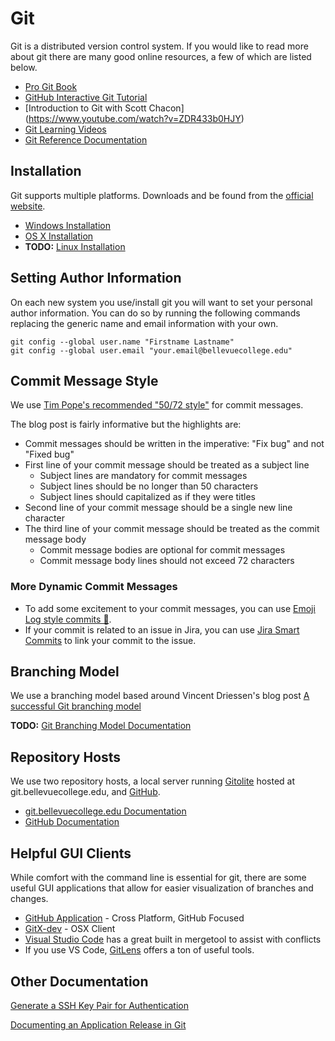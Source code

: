 # Git

Git is a distributed version control system. If you would like to read more
about git there are many good online resources, a few of which are listed below.

* [Pro Git Book](https://git-scm.herokuapp.com/book/)
* [GitHub Interactive Git Tutorial](https://try.github.io/)
* [Introduction to Git with Scott Chacon]
  (https://www.youtube.com/watch?v=ZDR433b0HJY)
* [Git Learning Videos](https://git-scm.herokuapp.com/videos)
* [Git Reference Documentation](https://git-scm.herokuapp.com/docs)

## Installation

Git supports multiple platforms. Downloads and be found from the [official
website](https://git-scm.com/).

* [Windows Installation](git-installation-windows.md)
* [OS X Installation](git-installation-osx.md)
* **TODO:** [Linux Installation](git-installation-linux.md)

## Setting Author Information

On each new system you use/install git you will want to set your personal
author information. You can do so by running the following commands replacing
the generic name and email information with your own.

```
git config --global user.name "Firstname Lastname"
git config --global user.email "your.email@bellevuecollege.edu"
```

## Commit Message Style

We use [Tim Pope's recommended "50/72 style"](http://tbaggery.com/2008/04/19/a-note-about-git-commit-messages.html) for commit messages.



The blog post is fairly informative but the highlights are:

* Commit messages should be written in the imperative: "Fix bug" and not "Fixed
  bug"
* First line of your commit message should be treated as a subject line
    * Subject lines are mandatory for commit messages
    * Subject lines should be no longer than 50 characters
    * Subject lines should capitalized as if they were titles
* Second line of your commit message should be a single new line character
* The third line of your commit message should be treated as the commit message
  body
    * Commit message bodies are optional for commit messages
    * Commit message body lines should not exceed 72 characters

### More Dynamic Commit Messages
* To add some excitement to your commit messages, you can use [Emoji Log style commits 🚀](https://github.com/ahmadawais/Emoji-Log/).
* If your commit is related to an issue in Jira, you can use [Jira Smart Commits](https://confluence.atlassian.com/bitbucket/processing-jira-software-issues-with-smart-commit-messages-298979931.html) to link your commit to the issue. 

## Branching Model

We use a branching model based around Vincent Driessen's blog post
[A successful Git branching model](http://nvie.com/posts/a-successful-git-branching-model/)

**TODO:** [Git Branching Model Documentation](git-branch-model.md)

## Repository Hosts

We use two repository hosts, a local server running
[Gitolite](http://gitolite.com/gitolite/) hosted at git.bellevuecollege.edu, and
[GitHub](https://github.com).

* [git.bellevuecollege.edu Documentation](git-host-git.bellevuecollege.edu.md)
* [GitHub Documentation](git-host-github.md)

## Helpful GUI Clients

While comfort with the command line is essential for git, 
there are some useful GUI applications that allow for easier visualization
of branches and changes. 

* [GitHub Application](https://desktop.github.com/) - Cross Platform, GitHub Focused
* [GitX-dev](http://rowanj.github.io/gitx/) - OSX Client
* [Visual Studio Code](https://code.visualstudio.com/) has a great built in mergetool to assist with conflicts
* If you use VS Code, [GitLens](https://marketplace.visualstudio.com/items?itemName=eamodio.gitlens) offers a ton of useful tools.

## Other Documentation

[Generate a SSH Key Pair for Authentication](ssh-generate-key-pair.md)

[Documenting an Application Release in Git](git-application-release.md)
